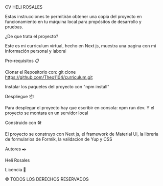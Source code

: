 CV HELI ROSALES

Estas instrucciones te permitirán obtener una copia del proyecto en funcionamiento en tu máquina local para propósitos de desarrollo y pruebas.

¿De que trata el proyecto?

Este es mi curriculum virtual, hecho en Next js, muestra una pagina con mi información personal y laboral

Pre-requisitos 📋

Clonar el Repositorio con: git clone https://github.com/Theo1104/curriculum.git

Instalar los paquetes del proyecto con "npm install"

Despliegue 📦

Para desplegar el proyecto hay que escribir en consola: npm run dev. Y el proyecto se montara en un servidor local

Construido con 🛠️

El proyecto se construyo con Next js, el framework de Material UI, la libreria de formularios de Formik, la validacion de Yup y CSS

Autores ✒️

Heli Rosales

Licencia 📄

© TODOS LOS DERECHOS RESERVADOS
